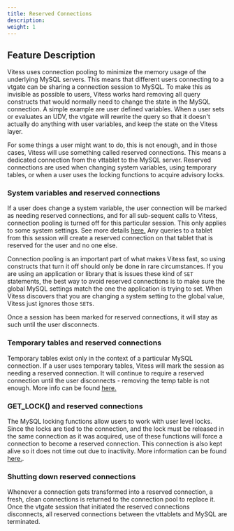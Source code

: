 ```yaml
---
title: Reserved Connections
description:
weight: 1
---
```


## Feature Description

Vitess uses connection pooling to minimize the memory usage of the underlying MySQL servers. 
This means that different users connecting to a vtgate can be sharing a connection session to MySQL.
To make this as invisible as possible to users, Vitess works hard removing all query constructs that would normally need to change the state in the MySQL connection.
A simple example are user defined variables.
When a user sets or evaluates an UDV, the vtgate will rewrite the query so that it doesn't actually do anything with user variables, and keep the state on the Vitess layer.

For some things a user might want to do, this is not enough, and in those cases, Vitess will use something called reserved connections.
This means a dedicated connection from the vttablet to the MySQL server.
Reserved connections are used when changing system variables, using temporary tables, or when a user uses the locking functions to acquire advisory locks.

### System variables and reserved connections

If a user does change a system variable, the user connection will be marked as needing reserved connections, and for all sub-sequent calls to Vitess, connection pooling is turned off for this particular session.
This only applies to some system settings. See more details [here.](/docs/design-docs/query-serving/set-stmt/)
Any queries to a tablet from this session will create a reserved connection on that tablet that is reserved for the user and no one else.

Connection pooling is an important part of what makes Vitess fast, so using constructs that turn it off should only be done in rare circumstances.
If you are using an application or library that is issues these kind of `SET` statements, the best way to avoid reserved connections is to make sure the global MySQL settings match the one the application is trying to set. When Vitess discovers that you are changing a system setting to the global value, Vitess just ignores those `SET`s.

Once a session has been marked for reserved connections, it will stay as such until the user disconnects.

### Temporary tables and reserved connections

Temporary tables exist only in the context of a particular MySQL connection.
If a user uses temporary tables, Vitess will mark the session as needing a reserved connection. It will continue to require a reserved connection until the user disconnects - removing the temp table is not enough. More info can be found [here.](/docs/reference/compatibility/mysql-compatibility/#temporary-tables)

### GET_LOCK() and reserved connections

The MySQL locking functions allow users to work with user level locks. Since the locks are tied to the connection, and the lock must be released in the same connection as it was acquired, use of these functions will force a connection to become a reserved connection. This connection is also kept alive so it does not time out due to inactivity. More information can be found [here.](/docs/design-docs/query-serving/locking-functions/).

### Shutting down reserved connections

Whenever a connection gets transformed into a reserved connection, a fresh, clean connections is returned to the connection pool to replace it.
Once the vtgate session that initiated the reserved connections disconnects, all reserved connections between the vttablets and MySQL are terminated.